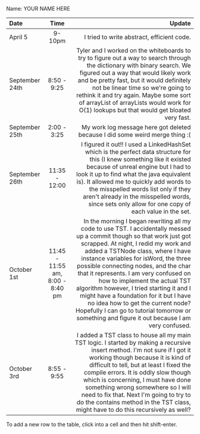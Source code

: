 Name: YOUR NAME HERE

| Date           |               Time               |                                                                                                                                                                                                                                                                                                                                                                                                                                                                                                                                                                                        Update |
|:---------------|:--------------------------------:|----------------------------------------------------------------------------------------------------------------------------------------------------------------------------------------------------------------------------------------------------------------------------------------------------------------------------------------------------------------------------------------------------------------------------------------------------------------------------------------------------------------------------------------------------------------------------------------------:|
| April 5        |              9-10pm              |                                                                                                                                                                                                                                                                                                                                                                                                                                                                                                                                                    I tried to write abstract, efficient code. |
| September 24th |           8:50 - 9:25            |                                                                                                                                                                                                     Tyler and I worked on the whiteboards to try to figure out a way to search through the dictionary with binary search. We figured out a way that would likely work and be pretty fast, but it would definitely not be linear time so we're going to rethink it and try again. Maybe some sort of arrayList of arrayLists would work for O(1) lookups but that would get bloated very fast. |
| September 25th |           2:00 - 3:25            |                                                                                                                                                                                                                                                                                                                                                                                                                                                                                                                  My work log message here got deleted because I did some weird merge thing :( |
| September 26th |          11:35 - 12:00           |                                                                                                                                                                                             I figured it out!! I used a LinkedHashSet which is the perfect data structure for this (I knew something like it existed because of unreal engine but I had to look it up to find what the java equivalent is). It allowed me to quickly add words to the misspelled words list only if they aren't already in the misspelled words, since sets only allow for one copy of each value in the set. |
| October 1st    | 11:45 - 11:55 am, 8:00 - 8:40 pm | In the morning I began rewriting all my code to use TST. I accidentally messed up a commit though so that work just got scrapped. At night, I redid my work and added a TSTNode class, where I have instance variables for isWord, the three possible connecting nodes, and the char that it represents. I am very confused on how to implement the actual TST algorithm however, I tried starting it and I might have a foundation for it but I have no idea how to get the current node? Hopefully I can go to tutorial tomorrow or something and figure it out because I am very confused. |
| October 3rd    |           8:55 - 9:55            |                                                                                                                                 I added a TST class to house all my main TST logic. I started by making a recursive insert method. I'm not sure if I got it working though because it is kind of difficult to tell, but at least I fixed the compile errors. It is oddly slow though which is concerning, I must have done something wrong somewhere so I will need to fix that. Next I'm going to try to do the contains method in the TST class, might have to do this recursively as well? |


To add a new row to the table, click into a cell and then hit shift-enter.
